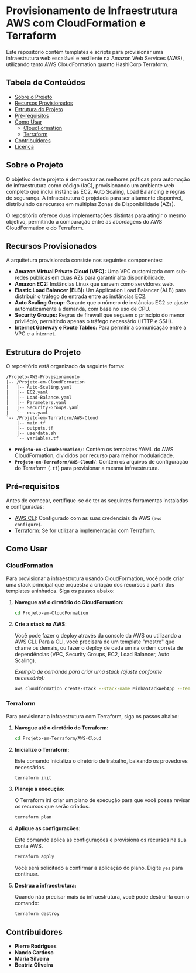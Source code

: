 # Provisionamento de Infraestrutura AWS com CloudFormation e Terraform

Este repositório contém templates e scripts para provisionar uma infraestrutura web escalável e resiliente na Amazon Web Services (AWS), utilizando tanto AWS CloudFormation quanto HashiCorp Terraform.

## Tabela de Conteúdos

*   [Sobre o Projeto](#sobre-o-projeto)
*   [Recursos Provisionados](#recursos-provisionados)
*   [Estrutura do Projeto](#estrutura-do-projeto)
*   [Pré-requisitos](#pré-requisitos)
*   [Como Usar](#como-usar)
    *   [CloudFormation](#cloudformation)
    *   [Terraform](#terraform)
*   [Contribuidores](#contribuidores)
*   [Licença](#licença)

## Sobre o Projeto

O objetivo deste projeto é demonstrar as melhores práticas para automação de infraestrutura como código (IaC), provisionando um ambiente web completo que inclui instâncias EC2, Auto Scaling, Load Balancing e regras de segurança. A infraestrutura é projetada para ser altamente disponível, distribuindo os recursos em múltiplas Zonas de Disponibilidade (AZs).

O repositório oferece duas implementações distintas para atingir o mesmo objetivo, permitindo a comparação entre as abordagens do AWS CloudFormation e do Terraform.

## Recursos Provisionados

A arquitetura provisionada consiste nos seguintes componentes:

*   **Amazon Virtual Private Cloud (VPC):** Uma VPC customizada com sub-redes públicas em duas AZs para garantir alta disponibilidade.
*   **Amazon EC2:** Instâncias Linux que servem como servidores web.
*   **Elastic Load Balancer (ELB):** Um Application Load Balancer (ALB) para distribuir o tráfego de entrada entre as instâncias EC2.
*   **Auto Scaling Group:** Garante que o número de instâncias EC2 se ajuste automaticamente à demanda, com base no uso de CPU.
*   **Security Groups:** Regras de firewall que seguem o princípio do menor privilégio, permitindo apenas o tráfego necessário (HTTP e SSH).
*   **Internet Gateway e Route Tables:** Para permitir a comunicação entre a VPC e a internet.

## Estrutura do Projeto

O repositório está organizado da seguinte forma:

```
/Projeto-AWS-Provisionamento
|-- /Projeto-em-CloudFormation
|   |-- Auto-Scaling.yaml
|   |-- EC2.yaml
|   |-- Load-Balance.yaml
|   |-- Parameters.yaml
|   |-- Security-Groups.yaml
|   `-- ecs.yaml
`-- /Projeto-em-Terraform/AWS-Cloud
    |-- main.tf
    |-- outputs.tf
    |-- userdata.sh
    `-- variables.tf
```

*   **`Projeto-em-CloudFormation/`**: Contém os templates YAML do AWS CloudFormation, divididos por recurso para melhor modularidade.
*   **`Projeto-em-Terraform/AWS-Cloud/`**: Contém os arquivos de configuração do Terraform (`.tf`) para provisionar a mesma infraestrutura.

## Pré-requisitos

Antes de começar, certifique-se de ter as seguintes ferramentas instaladas e configuradas:

*   [AWS CLI](https://aws.amazon.com/cli/): Configurado com as suas credenciais da AWS (`aws configure`).
*   [Terraform](https://www.terraform.io/downloads.html): Se for utilizar a implementação com Terraform.

## Como Usar

### CloudFormation

Para provisionar a infraestrutura usando CloudFormation, você pode criar uma stack principal que orquestra a criação dos recursos a partir dos templates aninhados. Siga os passos abaixo:

1.  **Navegue até o diretório do CloudFormation:**

    ```bash
    cd Projeto-em-CloudFormation
    ```

2.  **Crie a stack na AWS:**

    Você pode fazer o deploy através da console da AWS ou utilizando a AWS CLI. Para a CLI, você precisará de um template "mestre" que chame os demais, ou fazer o deploy de cada um na ordem correta de dependências (VPC, Security Groups, EC2, Load Balancer, Auto Scaling).

    *Exemplo de comando para criar uma stack (ajuste conforme necessário):*

    ```bash
    aws cloudformation create-stack --stack-name MinhaStackWebApp --template-body file://seu-template-mestre.yaml --parameters file://seus-parametros.json
    ```

### Terraform

Para provisionar a infraestrutura com Terraform, siga os passos abaixo:

1.  **Navegue até o diretório do Terraform:**

    ```bash
    cd Projeto-em-Terraform/AWS-Cloud
    ```

2.  **Inicialize o Terraform:**

    Este comando inicializa o diretório de trabalho, baixando os provedores necessários.

    ```bash
    terraform init
    ```

3.  **Planeje a execução:**

    O Terraform irá criar um plano de execução para que você possa revisar os recursos que serão criados.

    ```bash
    terraform plan
    ```

4.  **Aplique as configurações:**

    Este comando aplica as configurações e provisiona os recursos na sua conta AWS.

    ```bash
    terraform apply
    ```

    Você será solicitado a confirmar a aplicação do plano. Digite `yes` para continuar.

5.  **Destrua a infraestrutura:**

    Quando não precisar mais da infraestrutura, você pode destruí-la com o comando:

    ```bash
    terraform destroy
    ```

## Contribuidores

*   **Pierre Rodrigues**
*   **Nando Cardoso**
*   **Maria Silveira**
*   **Beatriz Oliveira**
